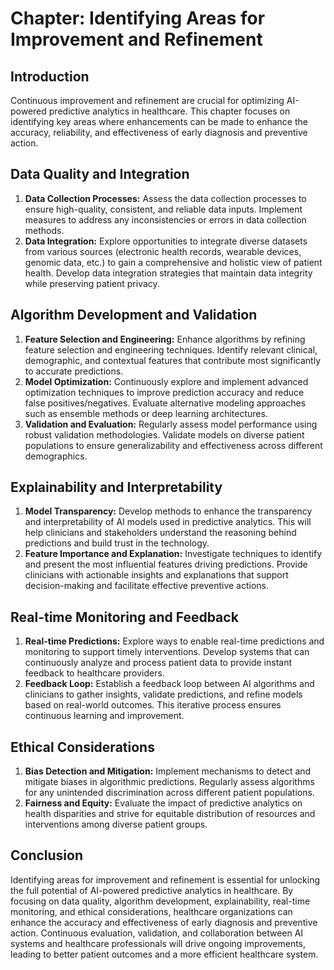 Chapter: Identifying Areas for Improvement and Refinement
=========================================================

Introduction
------------

Continuous improvement and refinement are crucial for optimizing AI-powered predictive analytics in healthcare. This chapter focuses on identifying key areas where enhancements can be made to enhance the accuracy, reliability, and effectiveness of early diagnosis and preventive action.

Data Quality and Integration
----------------------------

1. **Data Collection Processes:** Assess the data collection processes to ensure high-quality, consistent, and reliable data inputs. Implement measures to address any inconsistencies or errors in data collection methods.
2. **Data Integration:** Explore opportunities to integrate diverse datasets from various sources (electronic health records, wearable devices, genomic data, etc.) to gain a comprehensive and holistic view of patient health. Develop data integration strategies that maintain data integrity while preserving patient privacy.

Algorithm Development and Validation
------------------------------------

1. **Feature Selection and Engineering:** Enhance algorithms by refining feature selection and engineering techniques. Identify relevant clinical, demographic, and contextual features that contribute most significantly to accurate predictions.
2. **Model Optimization:** Continuously explore and implement advanced optimization techniques to improve prediction accuracy and reduce false positives/negatives. Evaluate alternative modeling approaches such as ensemble methods or deep learning architectures.
3. **Validation and Evaluation:** Regularly assess model performance using robust validation methodologies. Validate models on diverse patient populations to ensure generalizability and effectiveness across different demographics.

Explainability and Interpretability
-----------------------------------

1. **Model Transparency:** Develop methods to enhance the transparency and interpretability of AI models used in predictive analytics. This will help clinicians and stakeholders understand the reasoning behind predictions and build trust in the technology.
2. **Feature Importance and Explanation:** Investigate techniques to identify and present the most influential features driving predictions. Provide clinicians with actionable insights and explanations that support decision-making and facilitate effective preventive actions.

Real-time Monitoring and Feedback
---------------------------------

1. **Real-time Predictions:** Explore ways to enable real-time predictions and monitoring to support timely interventions. Develop systems that can continuously analyze and process patient data to provide instant feedback to healthcare providers.
2. **Feedback Loop:** Establish a feedback loop between AI algorithms and clinicians to gather insights, validate predictions, and refine models based on real-world outcomes. This iterative process ensures continuous learning and improvement.

Ethical Considerations
----------------------

1. **Bias Detection and Mitigation:** Implement mechanisms to detect and mitigate biases in algorithmic predictions. Regularly assess algorithms for any unintended discrimination across different patient populations.
2. **Fairness and Equity:** Evaluate the impact of predictive analytics on health disparities and strive for equitable distribution of resources and interventions among diverse patient groups.

Conclusion
----------

Identifying areas for improvement and refinement is essential for unlocking the full potential of AI-powered predictive analytics in healthcare. By focusing on data quality, algorithm development, explainability, real-time monitoring, and ethical considerations, healthcare organizations can enhance the accuracy and effectiveness of early diagnosis and preventive action. Continuous evaluation, validation, and collaboration between AI systems and healthcare professionals will drive ongoing improvements, leading to better patient outcomes and a more efficient healthcare system.
